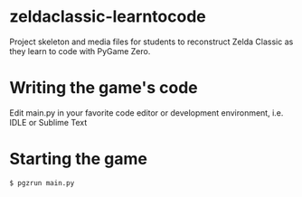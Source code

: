 # zeldaclassic-learntocode
Project skeleton and media files for students to reconstruct Zelda Classic as they learn to code with PyGame Zero.

# Writing the game's code
Edit main.py in your favorite code editor or development environment, i.e. IDLE or Sublime Text

# Starting the game

```$ pgzrun main.py```